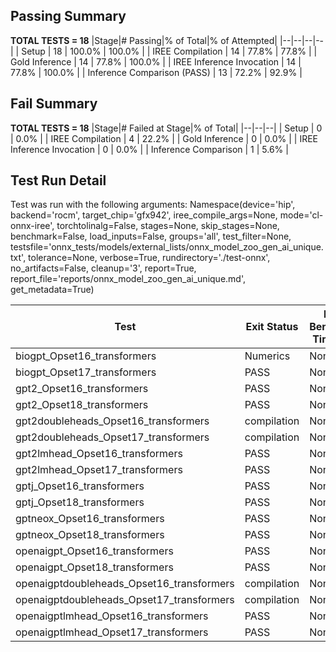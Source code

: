 ## Passing Summary

**TOTAL TESTS = 18**
|Stage|# Passing|% of Total|% of Attempted|
|--|--|--|--|
| Setup | 18 | 100.0% | 100.0% |
| IREE Compilation | 14 | 77.8% | 77.8% |
| Gold Inference | 14 | 77.8% | 100.0% |
| IREE Inference Invocation | 14 | 77.8% | 100.0% |
| Inference Comparison (PASS) | 13 | 72.2% | 92.9% |
## Fail Summary

**TOTAL TESTS = 18**
|Stage|# Failed at Stage|% of Total|
|--|--|--|
| Setup | 0 | 0.0% |
| IREE Compilation | 4 | 22.2% |
| Gold Inference | 0 | 0.0% |
| IREE Inference Invocation | 0 | 0.0% |
| Inference Comparison | 1 | 5.6% |
## Test Run Detail
Test was run with the following arguments:
Namespace(device='hip', backend='rocm', target_chip='gfx942', iree_compile_args=None, mode='cl-onnx-iree', torchtolinalg=False, stages=None, skip_stages=None, benchmark=False, load_inputs=False, groups='all', test_filter=None, testsfile='onnx_tests/models/external_lists/onnx_model_zoo_gen_ai_unique.txt', tolerance=None, verbose=True, rundirectory='./test-onnx', no_artifacts=False, cleanup='3', report=True, report_file='reports/onnx_model_zoo_gen_ai_unique.md', get_metadata=True)

| Test | Exit Status | Mean Benchmark Time (ms) | Notes |
|--|--|--|--|
| biogpt_Opset16_transformers | Numerics | None | |
| biogpt_Opset17_transformers | PASS | None | |
| gpt2_Opset16_transformers | PASS | None | |
| gpt2_Opset18_transformers | PASS | None | |
| gpt2doubleheads_Opset16_transformers | compilation | None | |
| gpt2doubleheads_Opset17_transformers | compilation | None | |
| gpt2lmhead_Opset16_transformers | PASS | None | |
| gpt2lmhead_Opset17_transformers | PASS | None | |
| gptj_Opset16_transformers | PASS | None | |
| gptj_Opset18_transformers | PASS | None | |
| gptneox_Opset16_transformers | PASS | None | |
| gptneox_Opset18_transformers | PASS | None | |
| openaigpt_Opset16_transformers | PASS | None | |
| openaigpt_Opset18_transformers | PASS | None | |
| openaigptdoubleheads_Opset16_transformers | compilation | None | |
| openaigptdoubleheads_Opset17_transformers | compilation | None | |
| openaigptlmhead_Opset16_transformers | PASS | None | |
| openaigptlmhead_Opset17_transformers | PASS | None | |
